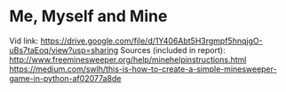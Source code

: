 # Me, Myself and Mine
Vid link: https://drive.google.com/file/d/1Y406Abt5H3rgmpf5hnqjgO-uBs7taEoq/view?usp=sharing
Sources (included in report):
http://www.freeminesweeper.org/help/minehelpinstructions.html
https://medium.com/swlh/this-is-how-to-create-a-simple-minesweeper-game-in-python-af02077a8de
